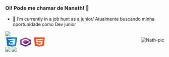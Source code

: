 ### Oi! Pode me chamar de Nanath! 👋

- 🌱 I’m currently in a job hunt as a junior/ Atualmente buscando minha oportunidade como Dev junior


<div>
<img heigth ="180em" src="https://github-readme-stats.vercel.app/api?username=NathNathalia&show_icons=true&theme=tokyonight&include_allcommits=true&count_private=true"/>
<img heigth = "180em" scr="https://github-readme-stats.vercel.app/api/top-langs/?username=NathNathalia&layout=compact&langs_count=16&theme=dracula"/>
</div>
  <img align="center" alt="Nath-CSS" height="30" width="40" src="https://raw.githubusercontent.com/devicons/devicon/master/icons/css3/css3-original.svg">
<img align="center" alt="Nath-Csharp" height="30" width="40" src="https://raw.githubusercontent.com/devicons/devicon/master/icons/csharp/csharp-original.svg">
<img align="center" alt="Rafa-HTML" height="30" width="40" src="https://raw.githubusercontent.com/devicons/devicon/master/icons/html5/html5-original.svg">
 <img align="right" alt="Nath-pic" height="150" src="https://discord.com/channels/@me/1103898113363693611/1121987868773060659/hi.gif">
</div>



<div>
<a href="mailto:nathaliapok15@gmail.com"><img src="https://img.shields.io/badge/Gmail-D14836?style=for-the-badge&logo=gmail&logoColor=white" target="_blank"></a>
  <a href="https://www.linkedin.com/in/nath%C3%A1lia-busatto-aa42701b6/" target="_blank"><img src="https://img.shields.io/badge/-LinkedIn-%230077B5?style=for-the-badge&logo=linkedin&logoColor=white" target="_blank"></a> 
<div/>





